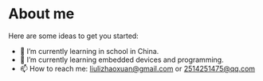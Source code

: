# About me

Here are some ideas to get you started:

- 🔭 I’m currently learning in school in China.
- 🌱 I’m currently learning embedded devices and programming.
- 📫 How to reach me: liulizhaoxuan@gmail.com or 2514251475@qq.com
